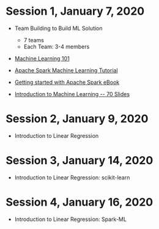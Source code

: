 # Session 1, January 7, 2020

* Team Building to Build ML Solution
	* 7 teams
	* Each Team: 3-4 members

* [Machine Learning 101](https://www.inwerken.de/wp-content/uploads/2017/02/machinelearning101sithvr-170225115814.pdf)

* [Apache Spark Machine Learning Tutorial](https://mapr.com/blog/apache-spark-machine-learning-tutorial/)

* [Getting started with Apache Spark eBook](https://mapr.com/ebook/getting-started-with-apache-spark-v2/assets/Spark2018eBook.pdf)

* [Introduction to Machine Learning -- 70 Slides](https://courses.edx.org/asset-v1:ColumbiaX+CSMM.101x+1T2017+type@asset+block@AI_edx_ml_5.1intro.pdf)

# Session 2, January 9, 2020

* Introduction to Linear Regression

# Session 3, January 14, 2020

* Introduction to Linear Regression: scikit-learn

# Session 4, January 16, 2020

* Introduction to Linear Regression: Spark-ML

